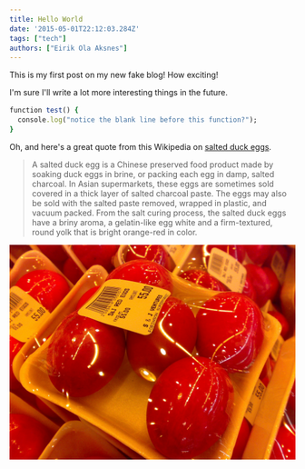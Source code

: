 ```yaml
---
title: Hello World
date: '2015-05-01T22:12:03.284Z'
tags: ["tech"]
authors: ["Eirik Ola Aksnes"]
---
```


This is my first post on my new fake blog! How exciting!

I'm sure I'll write a lot more interesting things in the future.

```ruby
function test() {
  console.log("notice the blank line before this function?");
}
```

Oh, and here's a great quote from this Wikipedia on
[salted duck eggs](http://en.wikipedia.org/wiki/Salted_duck_egg).

> A salted duck egg is a Chinese preserved food product made by soaking duck
> eggs in brine, or packing each egg in damp, salted charcoal. In Asian
> supermarkets, these eggs are sometimes sold covered in a thick layer of salted
> charcoal paste. The eggs may also be sold with the salted paste removed,
> wrapped in plastic, and vacuum packed. From the salt curing process, the
> salted duck eggs have a briny aroma, a gelatin-like egg white and a
> firm-textured, round yolk that is bright orange-red in color.

![Chinese Salty Egg](./salty_egg.jpg)
